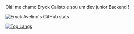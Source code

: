 Olá! me chamo Eryck Calisto e sou um dev junior Backend !

![Eryck Avelino's GitHub stats](https://github-readme-stats.vercel.app/api?username=eryckavel&show_icons=true&theme=radical)

[![Top Langs](https://github-readme-stats.vercel.app/api/top-langs/?username=anuraghazra&hide_progress=true)](https://github.com/anuraghazra/github-readme-stats)
